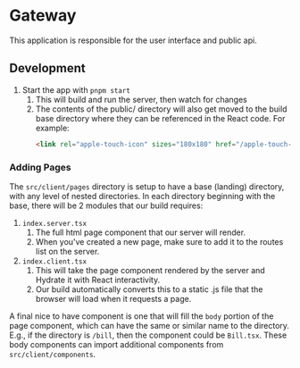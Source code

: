# Gateway

This application is responsible for the user interface and public api.

## Development

1. Start the app with `pnpm start`
   1. This will build and run the server, then watch for changes
   2. The contents of the public/ directory will also get moved to the build
      base directory where they can be referenced in the React code. For
      example:
      ```html
      <link rel="apple-touch-icon" sizes="180x180" href="/apple-touch-icon.png" />
      ```

### Adding Pages

The `src/client/pages` directory is setup to have a base (landing) directory, with
any level of nested directories. In each directory beginning with the base, there
will be 2 modules that our build requires:

1. `index.server.tsx`
   1. The full html page component that our server will render.
   2. When you've created a new page, make sure to add it to the routes list on the
      server.
2. `index.client.tsx`
   1. This will take the page component rendered by the server and Hydrate it with
      React interactivity.
   2. Our build automatically converts this to a static .js file that the browser
      will load when it requests a page.

A final nice to have component is one that will fill the `body` portion of the page
component, which can have the same or similar name to the directory. E.g., if the
directory is `/bill`, then the component could be `Bill.tsx`. These body components
can import additional components from `src/client/components`.
